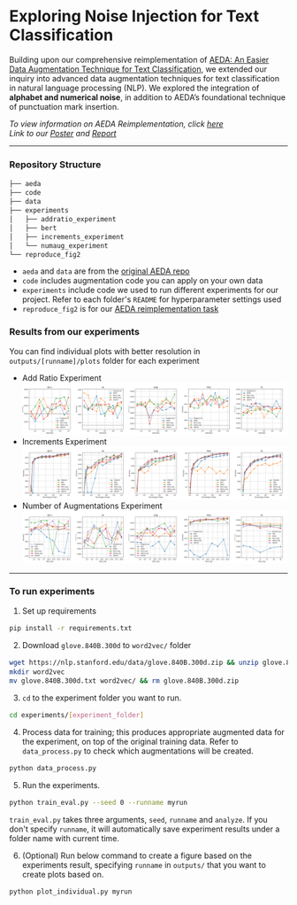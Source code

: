 # Exploring Noise Injection for Text Classification

Building upon our comprehensive reimplementation of [AEDA: An Easier Data Augmentation Technique for Text Classification](https://arxiv.org/abs/2108.13230), we extended our inquiry into advanced data augmentation techniques for text classification in natural language processing (NLP). We explored the integration of **alphabet and numerical noise**, in addition to AEDA’s foundational technique of punctuation mark insertion. 

*To view information on AEDA Reimplementation, click [here](https://github.com/yoonichoi/aeda_reimplement/blob/master/Reimplementing-AEDA.md)*\
*Link to our [Poster](https://docs.google.com/presentation/d/1pMMEvN1McZyl2atmuSEe5w6ybc1326O54hHCtroOuf0/edit) and [Report](https://drive.google.com/file/d/1dtYvTNoYE1oZFg77joMCdxGETfWbxZid/view?usp=sharing)*

---

### Repository Structure
```
├── aeda
├── code
├── data
├── experiments
│   ├── addratio_experiment
│   ├── bert
│   ├── increments_experiment
│   └── numaug_experiment
└── reproduce_fig2
```
- `aeda` and `data` are from the [original AEDA repo](https://github.com/akkarimi/aeda_nlp)
- `code` includes augmentation code you can apply on your own data
- `experiments` include code we used to run different experiments for our project. Refer to each folder's `README` for hyperparameter settings used
- `reproduce_fig2` is for our [AEDA reimplementation task]((https://github.com/yoonichoi/aeda_reimplement/blob/master/Reimplementing-AEDA.md))

### Results from our experiments

You can find individual plots with better resolution in `outputs/[runname]/plots` folder for each experiment
- Add Ratio Experiment
![alt text](experiments/addratio_experiment/outputs/initial/plots/without_hybrid/combined_accuracy_trend_without_hybrid.png)
- Increments Experiment
![alt text](experiments/increments_experiment/outputs/initial/plots/without_hybrid/combined_accuracy_trend.png)
- Number of Augmentations Experiment
![alt text](experiments/numaug_experiment/outputs/initial/plots/without_hybrid/combined_accuracy_trend_without_hybrid.png)

---

### To run experiments
1. Set up requirements
```bash
pip install -r requirements.txt
```

2. Download `glove.840B.300d` to `word2vec/` folder
```bash
wget https://nlp.stanford.edu/data/glove.840B.300d.zip && unzip glove.840B.300d.zip
mkdir word2vec 
mv glove.840B.300d.txt word2vec/ && rm glove.840B.300d.zip
```

3. `cd` to the experiment folder you want to run. 
```bash
cd experiments/[experiment_folder]
```

4. Process data for training; this produces appropriate augmented data for the experiment, on top of the original training data. Refer to `data_process.py` to check which augmentations will be created.

```bash
python data_process.py
```

5. Run the experiments.
```bash
python train_eval.py --seed 0 --runname myrun
```

`train_eval.py` takes three arguments, `seed`, `runname` and `analyze`. If you don't specify `runname`, it will automatically save experiment results under a folder name with current time. 


6. (Optional) Run below command to create a figure based on the experiments result, specifying `runname` in `outputs/` that you want to create plots based on.
```bash
python plot_individual.py myrun
```
